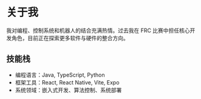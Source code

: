 # 关于我

我对编程、控制系统和机器人的结合充满热情。过去我在 FRC 比赛中担任核心开发角色，目前正在探索更多软件与硬件的整合方向。

## 技能栈

- 编程语言：Java, TypeScript, Python
- 框架工具：React, React Native, Vite, Expo
- 系统领域：嵌入式开发、算法控制、系统部署
